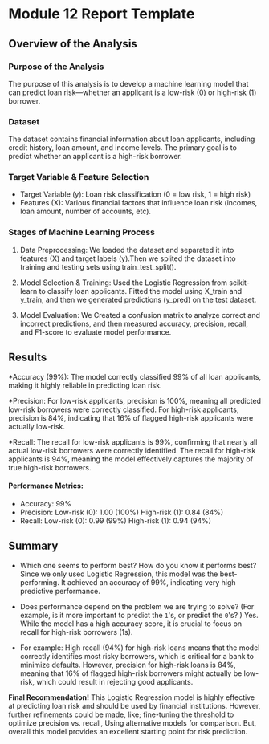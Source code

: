# Module 12 Report Template

## Overview of the Analysis

### Purpose of the Analysis
The purpose of this analysis is to develop a machine learning model that can predict loan risk—whether an applicant is a low-risk (0) or high-risk (1) borrower.

### Dataset 
The dataset contains financial information about loan applicants, including credit history, loan amount, and income levels. The primary goal is to predict whether an applicant is a high-risk borrower.

### Target Variable & Feature Selection
* Target Variable (y): Loan risk classification (0 = low risk, 1 = high risk)
* Features (X): Various financial factors that influence loan risk (incomes, loan amount, number of accounts, etc).

### Stages of Machine Learning Process
1. Data Preprocessing: We loaded the dataset and separated it into features (X) and target labels (y).Then we splited the dataset into training and testing sets using train_test_split().

2. Model Selection & Training: Used the Logistic Regression from scikit-learn to classify loan applicants. Fitted the model using X_train and y_train, and then we
generated predictions (y_pred) on the test dataset.

3. Model Evaluation: We Created a confusion matrix to analyze correct and incorrect predictions, and then measured accuracy, precision, recall, and F1-score to evaluate model performance.

## Results
*Accuracy (99%): The model correctly classified 99% of all loan applicants, making it highly reliable in predicting loan risk.

*Precision: For low-risk applicants, precision is 100%, meaning all predicted low-risk borrowers were correctly classified. For high-risk applicants, precision is 84%, indicating that 16% of flagged high-risk applicants were actually low-risk.

*Recall: The recall for low-risk applicants is 99%, confirming that nearly all actual low-risk borrowers were correctly identified. The recall for high-risk applicants is 94%, meaning the model effectively captures the majority of true high-risk borrowers.

#### Performance Metrics:
- Accuracy: 99%
- Precision:
      Low-risk (0): 1.00 (100%)
      High-risk (1): 0.84 (84%)
- Recall:
      Low-risk (0): 0.99 (99%)
      High-risk (1): 0.94 (94%)

## Summary

* Which one seems to perform best? How do you know it performs best? Since we only used Logistic Regression, this model was the best-performing. It achieved an accuracy of 99%, indicating very high predictive performance.
  
* Does performance depend on the problem we are trying to solve? (For example, is it more important to predict the `1`'s, or predict the `0`'s? ) Yes. While the model has a high accuracy score, it is crucial to focus on recall for high-risk borrowers (1s).

* For example: High recall (94%) for high-risk loans means that the model correctly identifies most risky borrowers, which is critical for a bank to minimize defaults. However, precision for high-risk loans is 84%, meaning that 16% of flagged high-risk borrowers might actually be low-risk, which could result in rejecting good applicants.

**Final Recommendation!** This Logistic Regression model is highly effective at predicting loan risk and should be used by financial institutions. However, further refinements could be made, like; fine-tuning the threshold to optimize precision vs. recall, Using alternative models  for comparison. But, overall this model provides an excellent starting point for risk prediction. 
